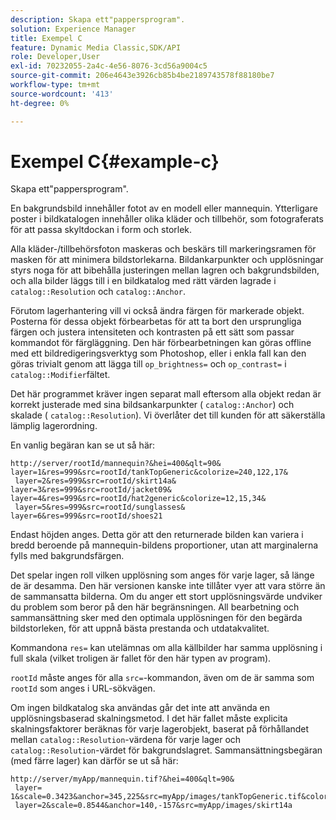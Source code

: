 ```yaml
---
description: Skapa ett"pappersprogram".
solution: Experience Manager
title: Exempel C
feature: Dynamic Media Classic,SDK/API
role: Developer,User
exl-id: 70232055-2a4c-4e56-8076-3cd56a9004c5
source-git-commit: 206e4643e3926cb85b4be2189743578f88180be7
workflow-type: tm+mt
source-wordcount: '413'
ht-degree: 0%

---
```


# Exempel C{#example-c}

Skapa ett&quot;pappersprogram&quot;.

En bakgrundsbild innehåller fotot av en modell eller mannequin. Ytterligare poster i bildkatalogen innehåller olika kläder och tillbehör, som fotograferats för att passa skyltdockan i form och storlek.

Alla kläder-/tillbehörsfoton maskeras och beskärs till markeringsramen för masken för att minimera bildstorlekarna. Bildankarpunkter och upplösningar styrs noga för att bibehålla justeringen mellan lagren och bakgrundsbilden, och alla bilder läggs till i en bildkatalog med rätt värden lagrade i `catalog::Resolution` och `catalog::Anchor`.

Förutom lagerhantering vill vi också ändra färgen för markerade objekt. Posterna för dessa objekt förbearbetas för att ta bort den ursprungliga färgen och justera intensiteten och kontrasten på ett sätt som passar kommandot för färgläggning. Den här förbearbetningen kan göras offline med ett bildredigeringsverktyg som Photoshop, eller i enkla fall kan den göras trivialt genom att lägga till `op_brightness=` och `op_contrast=` i `catalog::Modifier`fältet.

Det här programmet kräver ingen separat mall eftersom alla objekt redan är korrekt justerade med sina bildsankarpunkter ( `catalog::Anchor`) och skalade ( `catalog::Resolution`). Vi överlåter det till kunden för att säkerställa lämplig lagerordning.

En vanlig begäran kan se ut så här:

```
http://server/rootId/mannequin?&hei=400&qlt=90&
layer=1&res=999&src=rootId/tankTopGeneric&colorize=240,122,17&
 layer=2&res=999&src=rootId/skirt14a&
layer=3&res=999&src=rootId/jacket09&
layer=4&res=999&src=rootId/hat2generic&colorize=12,15,34&
 layer=5&res=999&src=rootId/sunglasses&
layer=6&res=999&src=rootId/shoes21
```

Endast höjden anges. Detta gör att den returnerade bilden kan variera i bredd beroende på mannequin-bildens proportioner, utan att marginalerna fylls med bakgrundsfärgen.

Det spelar ingen roll vilken upplösning som anges för varje lager, så länge de är desamma. Den här versionen kanske inte tillåter vyer att vara större än de sammansatta bilderna. Om du anger ett stort upplösningsvärde undviker du problem som beror på den här begränsningen. All bearbetning och sammansättning sker med den optimala upplösningen för den begärda bildstorleken, för att uppnå bästa prestanda och utdatakvalitet.

Kommandona `res=` kan utelämnas om alla källbilder har samma upplösning i full skala (vilket troligen är fallet för den här typen av program).

`rootId` måste anges för alla `src=`-kommandon, även om de är samma som `rootId` som anges i URL-sökvägen.

Om ingen bildkatalog ska användas går det inte att använda en upplösningsbaserad skalningsmetod. I det här fallet måste explicita skalningsfaktorer beräknas för varje lagerobjekt, baserat på förhållandet mellan `catalog::Resolution`-värdena för varje lager och `catalog::Resolution`-värdet för bakgrundslagret. Sammansättningsbegäran (med färre lager) kan därför se ut så här:

```
http://server/myApp/mannequin.tif?&hei=400&qlt=90&
 layer= 1&scale=0.3423&anchor=345,225&src=myApp/images/tankTopGeneric.tif&colorize=240,122,17&
 layer=2&scale=0.8544&anchor=140,-157&src=myApp/images/skirt14a
```
